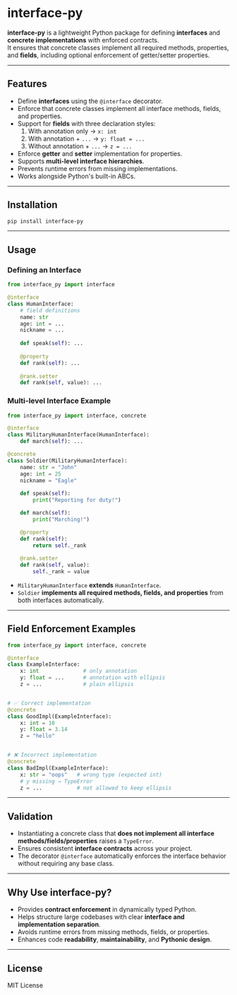 
# interface-py

**interface-py** is a lightweight Python package for defining **interfaces** and **concrete implementations** with enforced contracts.  
It ensures that concrete classes implement all required methods, properties, and **fields**, including optional enforcement of getter/setter properties.

---

## Features

- Define **interfaces** using the `@interface` decorator.
- Enforce that concrete classes implement all interface methods, fields, and properties.
- Support for **fields** with three declaration styles:
  1. With annotation only → `x: int`
  2. With annotation + `...` → `y: float = ...`
  3. Without annotation + `...` → `z = ...`
- Enforce **getter** and **setter** implementation for properties.
- Supports **multi-level interface hierarchies**.
- Prevents runtime errors from missing implementations.
- Works alongside Python's built-in ABCs.

---

## Installation

```bash
pip install interface-py
```

---

## Usage

### Defining an Interface

```python
from interface_py import interface

@interface
class HumanInterface:
    # field definitions
    name: str
    age: int = ...
    nickname = ...
    
    def speak(self): ...
    
    @property
    def rank(self): ...
    
    @rank.setter
    def rank(self, value): ...
```

### Multi-level Interface Example

```python
from interface_py import interface, concrete

@interface
class MilitaryHumanInterface(HumanInterface):
    def march(self): ...

@concrete
class Soldier(MilitaryHumanInterface):
    name: str = "John"
    age: int = 25
    nickname = "Eagle"
    
    def speak(self):
        print("Reporting for duty!")

    def march(self):
        print("Marching!")

    @property
    def rank(self):
        return self._rank
    
    @rank.setter
    def rank(self, value):
        self._rank = value
```

- `MilitaryHumanInterface` **extends** `HumanInterface`.  
- `Soldier` **implements all required methods, fields, and properties** from both interfaces automatically.

---

## Field Enforcement Examples

```python
from interface_py import interface, concrete

@interface
class ExampleInterface:
    x: int              # only annotation
    y: float = ...      # annotation with ellipsis
    z = ...             # plain ellipsis


# ✅ Correct implementation
@concrete
class GoodImpl(ExampleInterface):
    x: int = 10
    y: float = 3.14
    z = "hello"


# ❌ Incorrect implementation
@concrete
class BadImpl(ExampleInterface):
    x: str = "oops"   # wrong type (expected int)
    # y missing → TypeError
    z = ...           # not allowed to keep ellipsis
```

---

## Validation

- Instantiating a concrete class that **does not implement all interface methods/fields/properties** raises a `TypeError`.
- Ensures consistent **interface contracts** across your project.
- The decorator `@interface` automatically enforces the interface behavior without requiring any base class.

---

## Why Use interface-py?

- Provides **contract enforcement** in dynamically typed Python.
- Helps structure large codebases with clear **interface and implementation separation**.
- Avoids runtime errors from missing methods, fields, or properties.
- Enhances code **readability**, **maintainability**, and **Pythonic design**.

---

## License

MIT License
